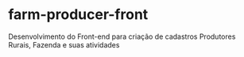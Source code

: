 # farm-producer-front
Desenvolvimento do Front-end  para criação de cadastros Produtores Rurais, Fazenda e suas atividades
